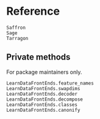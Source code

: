 # Reference

```@docs
Saffron
Sage
Tarragon
```

## Private methods

For package maintainers only.

```@docs
LearnDataFrontEnds.feature_names
LearnDataFrontEnds.swapdims
LearnDataFrontEnds.decoder
LearnDataFrontEnds.decompose
LearnDataFrontEnds.classes
LearnDataFrontEnds.canonify
```
